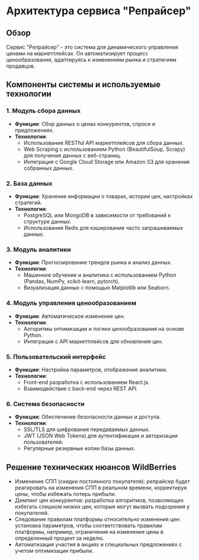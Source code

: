 # Архитектура сервиса "Репрайсер"

## Обзор
Сервис "Репрайсер" - это система для динамического управления ценами на маркетплейсах. Он автоматизирует процесс ценообразования, адаптируясь к изменениям рынка и стратегиям продавцов.

## Компоненты системы и используемые технологии

### 1. Модуль сбора данных
- **Функции**: Сбор данных о ценах конкурентов, спросе и предложениях.
- **Технологии**: 
  - Использование RESTful API маркетплейсов для сбора данных.
  - Web Scraping с использованием Python (BeautifulSoup, Scrapy) для получения данных с веб-страниц.
  - Интеграция с Google Cloud Storage или Amazon S3 для хранения собранных данных.

### 2. База данных
- **Функции**: Хранение информации о товарах, истории цен, настройках стратегий.
- **Технологии**: 
  - PostgreSQL или MongoDB в зависимости от требований к структуре данных.
  - Использование Redis для кэширования часто запрашиваемых данных.

### 3. Модуль аналитики
- **Функции**: Прогнозирование трендов рынка и анализ данных.
- **Технологии**: 
  - Машинное обучение и аналитика с использованием Python (Pandas, NumPy, scikit-learn, pytorch).
  - Визуализация данных с помощью Matplotlib или Seaborn.

### 4. Модуль управления ценообразованием
- **Функции**: Автоматическое изменение цен.
- **Технологии**: 
  - Алгоритмы оптимизации и логики ценообразования на основе Python.
  - Интеграция с API маркетплейсов для обновления цен.

### 5. Пользовательский интерфейс
- **Функции**: Настройка параметров, отображение аналитики.
- **Технологии**: 
  - Front-end разработка с использованием React.js.
  - Взаимодействие с back-end через REST API.

### 6. Система безопасности
- **Функции**: Обеспечение безопасности данных и доступа.
- **Технологии**: 
  - SSL/TLS для шифрования передаваемых данных.
  - JWT (JSON Web Tokens) для аутентификации и авторизации пользователей.
  - Регулярные резервные копии базы данных.

## Решение технических нюансов WildBerries
- Изменение СПП (скидки постоянного покупателя): репрайсер будет реагировать на изменения СПП в реальном времени, корректируя цены, чтобы избежать потерь прибыли.
- Демпинг цен конкурентов: разработка алгоритмов, позволяющих избегать слишком низких цен, которые могут вызвать подозрения у покупателей.
- Следование правилам платформы относительно изменения цен: установка параметров, чтобы соответствовать правилам платформы, например, ограничения на изменение цены в определенный процент за неделю.
- Автоматизация участия в акциях и специальных предложениях с учетом оптимизации прибыли.

